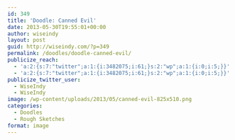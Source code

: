 ```yaml
---
id: 349
title: 'Doodle: Canned Evil'
date: 2013-05-30T19:55:01+00:00
author: wiseindy
layout: post
guid: http://wiseindy.com/?p=349
permalink: /doodles/doodle-canned-evil/
publicize_reach:
  - 'a:2:{s:7:"twitter";a:1:{i:3482075;i:61;}s:2:"wp";a:1:{i:0;i:5;}}'
  - 'a:2:{s:7:"twitter";a:1:{i:3482075;i:61;}s:2:"wp";a:1:{i:0;i:5;}}'
publicize_twitter_user:
  - WiseIndy
  - WiseIndy
image: /wp-content/uploads/2013/05/canned-evil-825x510.png
categories:
  - Doodles
  - Rough Sketches
format: image
---
```


